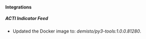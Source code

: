 #### Integrations
##### ACTI Indicator Feed
- Updated the Docker image to: *demisto/py3-tools:1.0.0.81280*.
